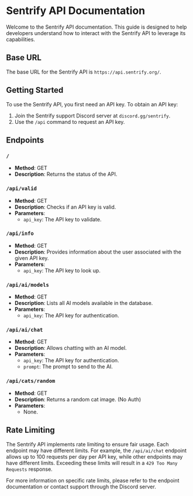 # Sentrify API Documentation

Welcome to the Sentrify API documentation. This guide is designed to help developers understand how to interact with the Sentrify API to leverage its capabilities.

## Base URL

The base URL for the Sentrify API is `https://api.sentrify.org/`.

## Getting Started

To use the Sentrify API, you first need an API key. To obtain an API key:

1. Join the Sentrify support Discord server at `discord.gg/sentrify`.
2. Use the `/api` command to request an API key.

## Endpoints

### `/`
- **Method**: GET
- **Description**: Returns the status of the API.

### `/api/valid`
- **Method**: GET
- **Description**: Checks if an API key is valid.
- **Parameters**:
  - `api_key`: The API key to validate.

### `/api/info`
- **Method**: GET
- **Description**: Provides information about the user associated with the given API key.
- **Parameters**:
  - `api_key`: The API key to look up.

### `/api/ai/models`
- **Method**: GET
- **Description**: Lists all AI models available in the database.
- **Parameters**:
  - `api_key`: The API key for authentication.

### `/api/ai/chat`
- **Method**: GET
- **Description**: Allows chatting with an AI model.
- **Parameters**:
  - `api_key`: The API key for authentication.
  - `prompt`: The prompt to send to the AI.

### `/api/cats/random`
- **Method**: GET
- **Description**: Returns a random cat image. (No Auth)
- **Parameters**:
  - None.


## Rate Limiting

The Sentrify API implements rate limiting to ensure fair usage. Each endpoint may have different limits. For example, the `/api/ai/chat` endpoint allows up to 100 requests per day per API key, while other endpoints may have different limits. Exceeding these limits will result in a `429 Too Many Requests` response.

For more information on specific rate limits, please refer to the endpoint documentation or contact support through the Discord server.
